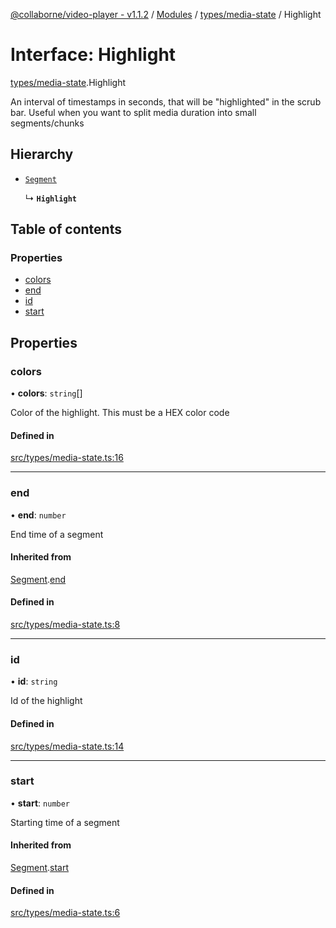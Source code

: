 [@collaborne/video-player - v1.1.2](/docs/../README.md) / [Modules](/docs/modules.md) / [types/media-state](/docs/modules/types_media_state.md) / Highlight

# Interface: Highlight

[types/media-state](/docs/modules/types_media_state.md).Highlight

An interval of timestamps in seconds, that will be "highlighted" in the scrub bar. Useful when you want to split media duration into small segments/chunks

## Hierarchy

- [`Segment`](/docs/interfaces/types_media_state.Segment.md)

  ↳ **`Highlight`**

## Table of contents

### Properties

- [colors](/docs/interfaces/types_media_state.Highlight.md#colors)
- [end](/docs/interfaces/types_media_state.Highlight.md#end)
- [id](/docs/interfaces/types_media_state.Highlight.md#id)
- [start](/docs/interfaces/types_media_state.Highlight.md#start)

## Properties

### colors

• **colors**: `string`[]

Color of the highlight. This must be a HEX color code

#### Defined in

[src/types/media-state.ts:16](https://github.com/Collaborne/video-player/blob/1c3dd32/src/types/media-state.ts#L16)

___

### end

• **end**: `number`

End time of a segment

#### Inherited from

[Segment](/docs/interfaces/types_media_state.Segment.md).[end](/docs/interfaces/types_media_state.Segment.md#end)

#### Defined in

[src/types/media-state.ts:8](https://github.com/Collaborne/video-player/blob/1c3dd32/src/types/media-state.ts#L8)

___

### id

• **id**: `string`

Id of the highlight

#### Defined in

[src/types/media-state.ts:14](https://github.com/Collaborne/video-player/blob/1c3dd32/src/types/media-state.ts#L14)

___

### start

• **start**: `number`

Starting time of a segment

#### Inherited from

[Segment](/docs/interfaces/types_media_state.Segment.md).[start](/docs/interfaces/types_media_state.Segment.md#start)

#### Defined in

[src/types/media-state.ts:6](https://github.com/Collaborne/video-player/blob/1c3dd32/src/types/media-state.ts#L6)
